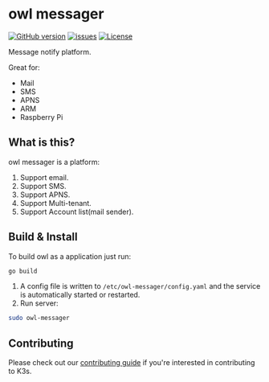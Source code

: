 owl messager
===============================================
[![GitHub version](https://badge.fury.io/gh/lishimeng%2Fowl-messager.svg)](https://github.com/lishimeng/owl-messager)
[![issues](https://img.shields.io/github/issues/lishimeng/owl-messager)](https://github.com/lishimeng/owl-messager)
[![License](https://img.shields.io/github/license/lishimeng/owl-messager)](https://github.com/lishimeng/owl-messager)

Message notify platform.

Great for:

* Mail
* SMS
* APNS
* ARM
* Raspberry Pi

What is this?
---

owl messager is a platform:

1. Support email.
1. Support SMS.
1. Support APNS.
1. Support Multi-tenant.
1. Support Account list(mail sender).

Build & Install
--------------

To build owl as a application just run:

```bash
go build
```

1. A config file is written to `/etc/owl-messager/config.yaml` and the service is automatically started or restarted.
1. Run server:

```bash
sudo owl-messager
```

Contributing
------------

Please check out our [contributing guide](CONTRIBUTING.md) if you're interested in contributing to K3s.
